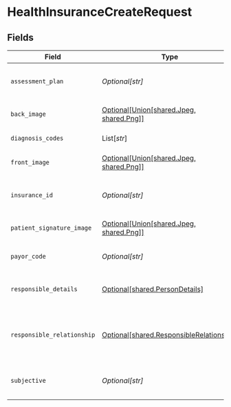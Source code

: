 # HealthInsuranceCreateRequest


## Fields

| Field                                                                                                            | Type                                                                                                             | Required                                                                                                         | Description                                                                                                      |
| ---------------------------------------------------------------------------------------------------------------- | ---------------------------------------------------------------------------------------------------------------- | ---------------------------------------------------------------------------------------------------------------- | ---------------------------------------------------------------------------------------------------------------- |
| `assessment_plan`                                                                                                | *Optional[str]*                                                                                                  | :heavy_minus_sign:                                                                                               | Textual description of what are the physician assessments and testing plans.                                     |
| `back_image`                                                                                                     | [Optional[Union[shared.Jpeg, shared.Png]]](../../models/shared/backimage.md)                                     | :heavy_minus_sign:                                                                                               | An image of the back of the patient insurance card.                                                              |
| `diagnosis_codes`                                                                                                | List[*str*]                                                                                                      | :heavy_minus_sign:                                                                                               | Diagnosis codes for insurance billing.                                                                           |
| `front_image`                                                                                                    | [Optional[Union[shared.Jpeg, shared.Png]]](../../models/shared/frontimage.md)                                    | :heavy_minus_sign:                                                                                               | An image of the front of the patient insurance card.                                                             |
| `insurance_id`                                                                                                   | *Optional[str]*                                                                                                  | :heavy_minus_sign:                                                                                               | Insurance unique number assigned to a patient, usually present on the insurance card.                            |
| `patient_signature_image`                                                                                        | [Optional[Union[shared.Jpeg, shared.Png]]](../../models/shared/patientsignatureimage.md)                         | :heavy_minus_sign:                                                                                               | An image of the patient signature for health insurance billing.                                                  |
| `payor_code`                                                                                                     | *Optional[str]*                                                                                                  | :heavy_minus_sign:                                                                                               | Unique identifier representing a specific Health Insurance.                                                      |
| `responsible_details`                                                                                            | [Optional[shared.PersonDetails]](../../models/shared/persondetails.md)                                           | :heavy_minus_sign:                                                                                               | Responsible details when the value of responsible_relationship is not 'Self'.                                    |
| `responsible_relationship`                                                                                       | [Optional[shared.ResponsibleRelationship]](../../models/shared/responsiblerelationship.md)                       | :heavy_minus_sign:                                                                                               | Relationship between the patient and the insurance contractor. Values can be (Self, Spouse, Other Relationship). |
| `subjective`                                                                                                     | *Optional[str]*                                                                                                  | :heavy_minus_sign:                                                                                               | Textual description of what are the patient symptoms and attempted treatments.                                   |